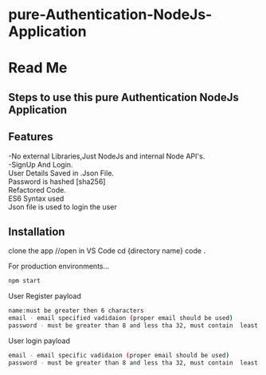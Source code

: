 # pure-Authentication-NodeJs-Application
# Read Me
## Steps to use this pure Authentication NodeJs Application


## Features
-No external Libraries,Just NodeJs and internal Node API's.<br/>
-SignUp And Login.<br/>
User Details Saved in .Json File.<br/>
Password is hashed [sha256]<br/>
Refactored Code.<br/>
ES6 Syntax used<br/>
Json file is used to login the user<br/>


## Installation

clone the app
//open in VS Code
cd {directory name}
code .

For production environments...

```sh
npm start
```

User Register payload
```sh
name:must be greater then 6 characters
email - email specified vadidaion (proper email should be used)
password - must be greater than 8 and less tha 32, must contain  least one digit,least one lowercase letter,least one uppercase letter.
```

User login payload
```sh
email - email specific vadidaion (proper email should be used)
password - must be greater than 8 and less tha 32, must contain  least one digit,least one lowercase letter,least one uppercase letter.
```
